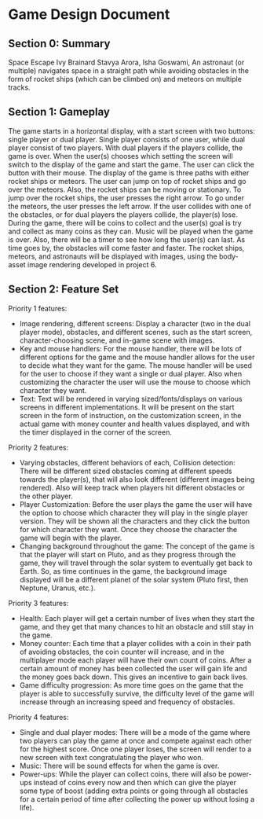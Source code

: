 # Game Design Document

## Section 0: Summary

Space Escape
Ivy Brainard Stavya Arora, Isha Goswami,
An astronaut (or multiple) navigates space in a straight path while avoiding obstacles in the form of rocket ships (which can be climbed on) and meteors on multiple tracks.

## Section 1: Gameplay

The game starts in a horizontal display, with a start screen with two buttons: single player or dual player. Single player consists of one user, while dual player consist of two players. With dual players if the players collide, the game is over. When the user(s) chooses which setting the screen will switch to the display of the game and start the game. The user can click the button with their mouse. The display of the game is three paths with either rocket ships or meteors. The user can jump on top of rocket ships and go over the meteors. Also, the rocket ships can be moving or stationary. To jump over the rocket ships, the user presses the right arrow. To go under the meteors, the user presses the left arrow. If the user collides with one of the obstacles, or for dual players the players collide, the player(s) lose. During the game, there will be coins to collect and the user(s) goal is try and collect as many coins as they can. Music will be played when the game is over. Also, there will be a timer to see how long the user(s) can last. As time goes by, the obstacles will come faster and faster. The rocket ships, meteors, and astronauts will be displayed with images, using the body-asset image rendering developed in project 6. 

## Section 2: Feature Set

Priority 1 features:
- Image rendering, different screens: Display a character (two in the dual player mode), obstacles, and different scenes, such as the start screen, character-choosing scene, and in-game scene with images. 
- Key and mouse handlers: For the mouse handler, there will be lots of different options for the game and the mouse handler allows for the user to decide what they want for the game. The mouse handler will be used for the user to choose if they want a single or dual player. Also when customizing the character the user will use the mouse to choose which character they want.
- Text: Text will be rendered in varying sized/fonts/displays on various screens in different implementations. It will be present on the start screen in the form of instruction, on the customization screen, in the actual game with money counter and health values displayed, and with the timer displayed in the corner of the screen.

Priority 2 features:
- Varying obstacles, different behaviors of each, Collision detection: There will be different sized obstacles coming at different speeds towards the player(s), that will also look different (different images being rendered). Also will keep track when players hit different obstacles or the other player. 
- Player Customization: Before the user plays the game the user will have the option to choose which character they will play in the single player version. They will be shown all the characters and they click the button for which character they want. Once they choose the character the game will begin with the player. 
- Changing background throughout the game: The concept of the game is that the player will start on Pluto, and as they progress through the game, they will travel through the solar system to eventually get back to Earth. So, as time continues in the game, the background image displayed will be a different planet of the solar system (Pluto first, then Neptune, Uranus, etc.). 

Priority 3 features: 
- Health: Each player will get a certain number of lives when they start the game, and they get that many chances to hit an obstacle and still stay in the game. 
- Money counter: Each time that a player collides with a coin in their path of avoiding obstacles, the coin counter will increase, and in the multiplayer mode each player will have their own count of coins.  After a certain amount of money has been collected the user will gain life and the money goes back down. This gives an incentive to gain back lives. 
- Game difficulty progression: As more time goes on the game that the player is able to successfully survive, the difficulty level of the game will increase through an increasing speed and frequency of obstacles. 

Priority 4 features:
- Single and dual player modes: There will be a mode of the game where two players can play the game at once and compete against each other for the highest score. Once one player loses, the screen will render to a new screen with text congratulating the player who won.
- Music: There will be sound effects for when the game is over.
- Power-ups: While the player can collect coins, there will also be power-ups instead of coins every now and then which can give the player some type of boost (adding extra points or going through all obstacles for a certain period of time after collecting the power up without losing a life). 

